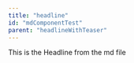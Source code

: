 ```yaml
---
title: "headline"
id: "mdComponentTest"
parent: "headlineWithTeaser"
---
```

This is the Headline from the md file
